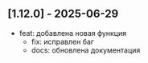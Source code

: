 ﻿
## [1.12.0] - 2025-06-29

- feat: добавлена новая функция
   - fix: исправлен баг
   - docs: обновлена документация

